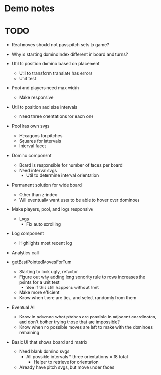 # Demo notes

# TODO
* Real moves should not pass pitch sets to game?

* Why is starting dominoIndex different in board and turns?

* Util to position domino based on placement
    * Util to transform translate has errors
    * Unit test

* Pool and players need max width
    * Make responsive

* Util to position and size intervals
    * Need three orientations for each one

* Pool has own svgs
    * Hexagons for pitches
    * Squares for intervals
    * Interval faces

* Domino component
    * Board is responsible for number of faces per board
    * Need interval svgs
        * Util to determine interval orientation

* Permanent solution for wide board
    * Other than z-index
    * Will eventually want user to be able to hover over dominoes

* Make players, pool, and logs responsive
    * Logs
        * Fix auto scrolling

* Log component
    * Highlights most recent log
* Analytics call

* getBestPointedMovesForTurn
    * Starting to look ugly, refactor
    * Figure out why adding long sonority rule to rows increases the points for a unit test
        * See if this still happens without limit
    * Make more efficient
    * Know when there are ties, and select randomly from them
* Eventual AI
    * Know in advance what pitches are possible in adjacent coordinates, and don't bother trying those that are impossible?
    * Know when no possible moves are left to make with the dominoes remaining

* Basic UI that shows board and matrix
    * Need blank domino svgs
        * All possible intervals * three orientations = 18 total
            * Helper to retrieve for orientation
    * Already have pitch svgs, but move under faces
